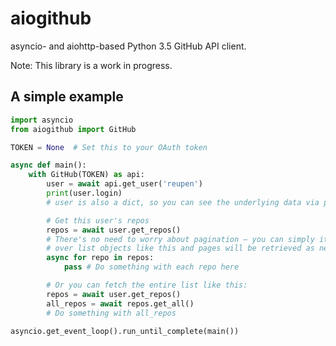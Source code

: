 # aiogithub

asyncio- and aiohttp-based Python 3.5 GitHub API client.

Note: This library is a work in progress.

## A simple example

```python
import asyncio
from aiogithub import GitHub

TOKEN = None  # Set this to your OAuth token

async def main():
    with GitHub(TOKEN) as api:
        user = await api.get_user('reupen')
        print(user.login)
        # user is also a dict, so you can see the underlying data via print(user) 

        # Get this user's repos
        repos = await user.get_repos()
        # There's no need to worry about pagination – you can simply iterate 
        # over list objects like this and pages will be retrieved as needed:
        async for repo in repos:
            pass # Do something with each repo here

        # Or you can fetch the entire list like this:
        repos = await user.get_repos()
        all_repos = await repos.get_all()
        # Do something with all_repos 

asyncio.get_event_loop().run_until_complete(main())
```